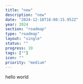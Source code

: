 ```yaml
---
title: "new"
description: "new"
date: "2024-12-18T16:00:15.952Z"
year: 2024
section: "roadmap"
type: "roadmap"
layout: "single"
status: ""
progress: 19
tags: [""]
icon: ""
priority: "medium"
---
```


<p>hello world</p>